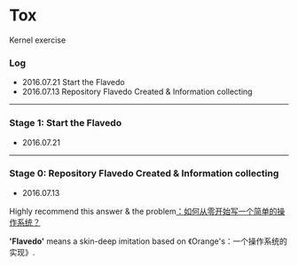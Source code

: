 Tox
===
Kernel exercise
### Log
* 2016.07.21 Start the Flavedo
* 2016.07.13 Repository Flavedo Created & Information collecting

---
### Stage 1: Start the Flavedo
- 2016.07.21

---
### Stage 0: Repository Flavedo Created & Information collecting
- 2016.07.13

Highly recommend this answer & the problem[：如何从零开始写一个简单的操作系统？](https://www.zhihu.com/question/25628124/answer/71510837)

**'Flavedo'** means a skin-deep imitation based on  《Orange's：一个操作系统的实现》.
